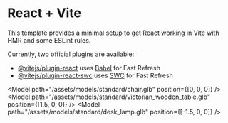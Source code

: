 # React + Vite

This template provides a minimal setup to get React working in Vite with HMR and some ESLint rules.

Currently, two official plugins are available:

- [@vitejs/plugin-react](https://github.com/vitejs/vite-plugin-react/blob/main/packages/plugin-react/README.md) uses [Babel](https://babeljs.io/) for Fast Refresh
- [@vitejs/plugin-react-swc](https://github.com/vitejs/vite-plugin-react-swc) uses [SWC](https://swc.rs/) for Fast Refresh


<Model path="/assets/models/standard/chair.glb" position={[0, 0, 0]} />
<Model path="/assets/models/standard/victorian_wooden_table.glb" position={[1.5, 0, 0]} />
<Model path="/assets/models/standard/desk_lamp.glb" position={[-1.5, 0, 0]} />
